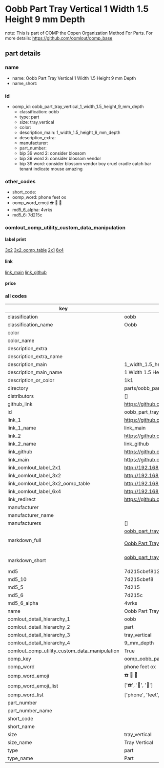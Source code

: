 # Oobb Part Tray Vertical 1 Width 1.5 Height 9 mm Depth  

note: This is part of OOMP the Oopen Organization Method For Parts. For more details: https://github.com/oomlout/oomp_base

##  part details
  







### name
* name: Oobb Part Tray Vertical 1 Width 1.5 Height 9 mm Depth
* name_short: 
### id
* oomp_id: oobb_part_tray_vertical_1_width_1.5_height_9_mm_depth
  * classification: oobb
  * type: part
  * size: tray_vertical
  * color: 
  * description_main: 1_width_1.5_height_9_mm_depth
  * description_extra: 
  * manufacturer: 
  * part_number: 
  * bip 39 word 2: consider blossom
  * bip 39 word 3: consider blossom vendor
  * bip 39 word: consider blossom vendor boy cruel cradle catch bar tenant indicate mouse amazing

### other_codes
* short_code: 
* oomp_word: phone feet ox
* oomp_word_emoji :phone: :feet: :ox:
* md5_6_alpha: 4vrks
* md5_6: 7d215c






### oomlout_oomp_utility_custom_data_manipulation
#### label print
[3x2](http://192.168.1.245:1112/?label=oomp%204vrks)
[3x2_oomp_table](http://192.168.1.108:1112/?label=oomp%204vrks)
[2x1](http://192.168.1.242:1112/?label=oomp%204vrks)
[6x4](http://192.168.1.55:1112/?label=oomp%204vrks)    

#### link

[link_main](https://github.com/oomlout/oomlout_oomp_version_1_messy/tree/main/parts/oobb_part_tray_vertical_1_width_1.5_height_9_mm_depth) [link_github](https://github.com/oomlout/oomlout_oomp_version_1_messy/tree/main/parts/oobb_part_tray_vertical_1_width_1.5_height_9_mm_depth)                             

#### price







### all codes 
| key | value |  
| --- | --- |  
| classification | oobb |  
| classification_name | Oobb |  
| color |  |  
| color_name |  |  
| description_extra |  |  
| description_extra_name |  |  
| description_main | 1_width_1.5_height_9_mm_depth |  
| description_main_name | 1 Width 1.5 Height 9 mm Depth |  
| description_or_color | 1k1 |  
| directory | parts/oobb_part_tray_vertical_1_width_1.5_height_9_mm_depth |  
| distributors | [] |  
| github_link | https://github.com/oomlout/oomlout_oomp_part_src/tree/main/parts/oobb_part_tray_vertical_1_width_1.5_height_9_mm_depth |  
| id | oobb_part_tray_vertical_1_width_1.5_height_9_mm_depth |  
| link_1 | https://github.com/oomlout/oomlout_oomp_version_1_messy/tree/main/parts/oobb_part_tray_vertical_1_width_1.5_height_9_mm_depth |  
| link_1_name | link_main |  
| link_2 | https://github.com/oomlout/oomlout_oomp_version_1_messy/tree/main/parts/oobb_part_tray_vertical_1_width_1.5_height_9_mm_depth |  
| link_2_name | link_github |  
| link_github | https://github.com/oomlout/oomlout_oomp_version_1_messy/tree/main/parts/oobb_part_tray_vertical_1_width_1.5_height_9_mm_depth |  
| link_main | https://github.com/oomlout/oomlout_oomp_version_1_messy/tree/main/parts/oobb_part_tray_vertical_1_width_1.5_height_9_mm_depth |  
| link_oomlout_label_2x1 | http://192.168.1.242:1112/?label=oomp%204vrks |  
| link_oomlout_label_3x2 | http://192.168.1.245:1112/?label=oomp%204vrks |  
| link_oomlout_label_3x2_oomp_table | http://192.168.1.108:1112/?label=oomp%204vrks |  
| link_oomlout_label_6x4 | http://192.168.1.55:1112/?label=oomp%204vrks |  
| link_redirect | https://github.com/oomlout/oomlout_oomp_version_1_messy/tree/main/parts/oobb_part_tray_vertical_1_width_1.5_height_9_mm_depth |  
| manufacturer |  |  
| manufacturer_name |  |  
| manufacturers | [] |  
| markdown_full | [oobb_part_tray_vertical_1_width_1.5_height_9_mm_depth](none)<br>[](none)<br>[Oobb Part Tray Vertical 1 Width 1.5 Height 9 Mm Depth](none)<br><br> |  
| markdown_short | [oobb_part_tray_vertical_1_width_1.5_height_9_mm_depth](none)<br><br> |  
| md5 | 7d215cbef8126480c79a41abe446017a |  
| md5_10 | 7d215cbef8 |  
| md5_5 | 7d215 |  
| md5_6 | 7d215c |  
| md5_6_alpha | 4vrks |  
| name | Oobb Part Tray Vertical 1 Width 1.5 Height 9 mm Depth |  
| oomlout_detail_hierarchy_1 | oobb |  
| oomlout_detail_hierarchy_2 | part |  
| oomlout_detail_hierarchy_3 | tray_vertical |  
| oomlout_detail_hierarchy_4 | 9_mm_depth |  
| oomlout_oomp_utility_custom_data_manipulation | True |  
| oomp_key | oomp_oobb_part_tray_vertical_1_width_1.5_height_9_mm_depth |  
| oomp_word | phone feet ox |  
| oomp_word_emoji | :phone: :feet: :ox: |  
| oomp_word_emoji_list | [':phone:', ':feet:', ':ox:'] |  
| oomp_word_list | ['phone', 'feet', 'ox'] |  
| part_number |  |  
| part_number_name |  |  
| short_code |  |  
| short_name |  |  
| size | tray_vertical |  
| size_name | Tray Vertical |  
| type | part |  
| type_name | Part |  
